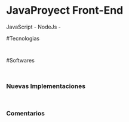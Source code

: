 # JavaProyect Front-End
JavaScript - NodeJs - 

#Tecnologias
```
  
```

#Softwares
```
 
```

### Nuevas Implementaciones
```
    
```

### Comentarios
```
      
```
